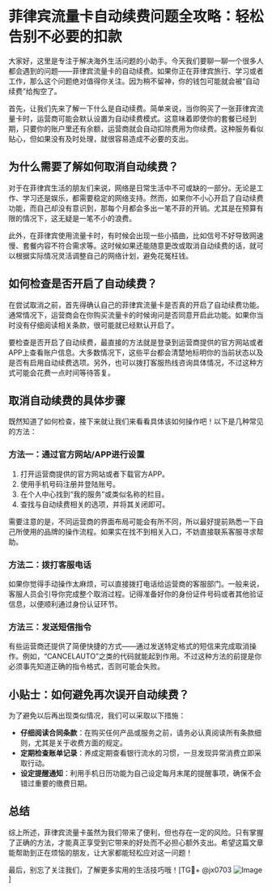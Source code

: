 # 菲律宾流量卡自动续费问题全攻略：轻松告别不必要的扣款

大家好，这里是专注于解决海外生活问题的小助手。今天我们要聊一聊一个很多人都会遇到的问题——菲律宾流量卡的自动续费。如果你正在菲律宾旅行、学习或者工作，那么这个问题绝对值得你关注。因为稍不留神，你的钱包可能就会被“自动续费”给掏空了。

首先，让我们先来了解一下什么是自动续费。简单来说，当你购买了一张菲律宾流量卡时，运营商可能会默认设置为自动续费模式。这意味着即使你的套餐已经到期，只要你的账户里还有余额，运营商就会自动扣除费用为你续费。这种服务看似贴心，但如果没有及时处理，就很容易造成不必要的支出。

## 为什么需要了解如何取消自动续费？

对于在菲律宾生活的朋友们来说，网络是日常生活中不可或缺的一部分。无论是工作、学习还是娱乐，都需要稳定的网络支持。然而，如果你不小心开启了自动续费功能，而自己却没有意识到，那每个月都会多出一笔不菲的开销。尤其是在预算有限的情况下，这无疑是一笔不小的浪费。

此外，在菲律宾使用流量卡时，有时候会出现一些小插曲，比如信号不好导致网速慢、套餐内容不符合需求等。这时候如果还能随意更改或取消自动续费的话，就可以根据实际情况灵活调整自己的网络计划，避免花冤枉钱。

## 如何检查是否开启了自动续费？

在尝试取消之前，首先得确认自己的菲律宾流量卡是否真的开启了自动续费功能。通常情况下，运营商会在你购买流量卡的时候询问是否同意开启此功能。如果你当时没有仔细阅读相关条款，很可能就已经默认开启了。

要检查是否开启了自动续费，最直接的方法就是登录到运营商提供的官方网站或者APP上查看账户信息。大多数情况下，这些平台都会清楚地标明你的当前状态以及是否有启用自动续费选项。另外，也可以拨打客服热线咨询具体情况，不过这种方式可能会花费一点时间等待答复。

## 取消自动续费的具体步骤

既然知道了如何检查，接下来就让我们来看看具体该如何操作吧！以下是几种常见的方法：

### 方法一：通过官方网站/APP进行设置

1. 打开运营商提供的官方网站或者下载官方APP。
2. 使用手机号码注册并登陆账号。
3. 在个人中心找到“我的服务”或类似名称的栏目。
4. 查找与自动续费相关的选项，并将其关闭即可。

需要注意的是，不同运营商的界面布局可能会有所不同，所以最好提前熟悉一下自己所使用的品牌的操作流程。如果实在找不到相关入口，不妨直接联系客服寻求帮助。

### 方法二：拨打客服电话

如果你觉得手动操作太麻烦，可以直接拨打电话给运营商的客服部门。一般来说，客服人员会引导你完成整个取消过程。记得准备好你的身份证件号码或者其他验证信息，以便顺利通过身份认证环节。

### 方法三：发送短信指令

有些运营商还提供了简便快捷的方式——通过发送特定格式的短信来完成取消操作。例如，“CANCELAUTO”之类的代码就能起到作用。不过这种方法的前提是你必须事先知道正确的指令格式，否则可能会失败。

## 小贴士：如何避免再次误开自动续费？

为了避免以后再出现类似情况，我们可以采取以下措施：

- **仔细阅读合同条款**：在购买任何产品或服务之前，请务必认真阅读所有条款细则，尤其是关于收费方面的规定。
- **定期检查账单记录**：养成定期查看银行流水的习惯，一旦发现异常消费立即采取行动。
- **设定提醒通知**：利用手机日历功能为自己设定每月末尾的提醒事项，确保不会错过重要的缴费日期。

## 总结

综上所述，菲律宾流量卡虽然为我们带来了便利，但也存在一定的风险。只有掌握了正确的方法，才能真正享受到它带来的好处而不必担心额外支出。希望这篇文章能帮助到正在烦恼的朋友，让大家都能轻松应对这一问题！

最后，别忘了关注我们，了解更多实用的生活技巧哦！[TG💪+ @jx0703 ![Image](https://github.com/user-attachments/assets/dbca1d08-cadb-493c-b0ec-ad6f7a83f270)]